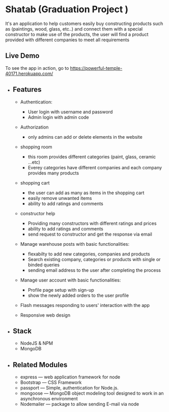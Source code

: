 # Shatab (Graduation Project )
 
It's an application to help customers easily buy constructing products such as (paintings, wood, glass, etc..) and connect them with a special constructor to make use of the products, the user will find a product provided with different companies to meet all requirements 

## Live Demo

 To see the app in action, go to https://powerful-temple-40171.herokuapp.com/
 
* ## Features
   * Authentication:
     * User login with username and password
     * Admin login with admin code
   
   * Authorization
      * only admins can add or delete elements in the website

   * shopping room
     * this room provides different categories (paint, glass, ceramic ...etc)
     * Everey categories have different companies and each company provides many products
     
  * shopping cart
     * the user can add as many as items in the shopping cart
     * easily remove unwanted items
     * ability to add ratings and comments
     
  * constructor help
     * Providing many constructors with different ratings and prices
     * ability to add ratings and comments
     * send request to constructor and get the response via email
  
  * Manage warehouse posts with basic functionalities:
    * flexabilty to add new categories, companies and products
    * Search existing company, categories or products with single or binded queries
    * sending email address to the user after completing the process

  * Manage user account with basic functionalities:
    * Profile page setup with sign-up
    * show the newly added orders to the user profile
    
  * Flash messages responding to users' interaction with the app

  * Responsive web design

* ## Stack
   * NodeJS & NPM
   * MongoDB
   
* ## Related Modules
   * express — web application framework for node
   * Bootstrap — CSS Framework
   * passport — Simple, authentication for Node.js.
   * mongoose — MongoDB object modeling tool designed to work in an asynchronous environment
   * Nodemailer — package to allow sending E-mail via node
